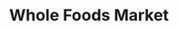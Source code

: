 ---
title: "Whole Foods Market"
url: /seattle/whole-foods-market-fauntleroy-way-southwest/
shop: Supermarkt
---